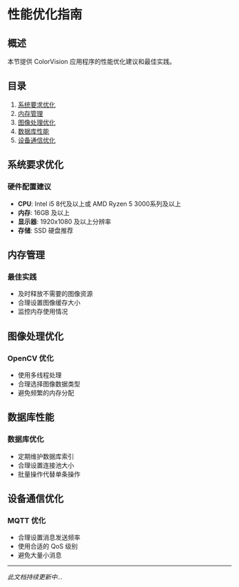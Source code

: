 # 性能优化指南

## 概述

本节提供 ColorVision 应用程序的性能优化建议和最佳实践。

## 目录

1. [系统要求优化](#系统要求优化)
2. [内存管理](#内存管理)
3. [图像处理优化](#图像处理优化)
4. [数据库性能](#数据库性能)
5. [设备通信优化](#设备通信优化)

## 系统要求优化

### 硬件配置建议
- **CPU**: Intel i5 8代及以上或 AMD Ryzen 5 3000系列及以上
- **内存**: 16GB 及以上
- **显示器**: 1920x1080 及以上分辨率
- **存储**: SSD 硬盘推荐

## 内存管理

### 最佳实践
- 及时释放不需要的图像资源
- 合理设置图像缓存大小
- 监控内存使用情况

## 图像处理优化

### OpenCV 优化
- 使用多线程处理
- 合理选择图像数据类型
- 避免频繁的内存分配

## 数据库性能

### 数据库优化
- 定期维护数据库索引
- 合理设置连接池大小
- 批量操作代替单条操作

## 设备通信优化

### MQTT 优化
- 合理设置消息发送频率
- 使用合适的 QoS 级别
- 避免大量小消息

---

*此文档持续更新中...*